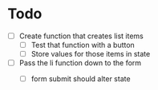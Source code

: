 # Todo

- [ ] Create function that creates list items
    - [ ] Test that function with a button
    - [ ] Store values for those items in state 
- [ ] Pass the li function down to the form
    - [ ] form submit should alter state


